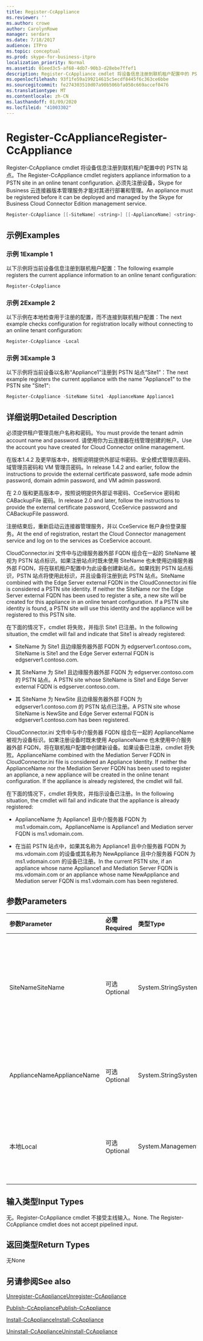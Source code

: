 ```yaml
---
title: Register-CcAppliance
ms.reviewer: ''
ms.author: crowe
author: CarolynRowe
manager: serdars
ms.date: 7/18/2017
audience: ITPro
ms.topic: conceptual
ms.prod: skype-for-business-itpro
localization_priority: Normal
ms.assetid: 01eed3c5-af68-4db7-90b3-d28ebe7ffef1
description: Register-CcAppliance cmdlet 将设备信息注册到联机租户配置中的 PSTN 站点。 必须先注册设备，Skype for Business 云连接器版本管理服务才能对其进行部署和管理。
ms.openlocfilehash: 93f1fe59a199214615c5ecdf8445f6c363ce6bbe
ms.sourcegitcommit: fe274303510d07a90b506bfa050c669accef0476
ms.translationtype: MT
ms.contentlocale: zh-CN
ms.lasthandoff: 01/09/2020
ms.locfileid: "41003302"
---
```

# <a name="register-ccappliance"></a><span data-ttu-id="a171b-104">Register-CcAppliance</span><span class="sxs-lookup"><span data-stu-id="a171b-104">Register-CcAppliance</span></span>
 
<span data-ttu-id="a171b-105">Register-CcAppliance cmdlet 将设备信息注册到联机租户配置中的 PSTN 站点。</span><span class="sxs-lookup"><span data-stu-id="a171b-105">The Register-CcAppliance cmdlet registers appliance information to a PSTN site in an online tenant configuration.</span></span> <span data-ttu-id="a171b-106">必须先注册设备，Skype for Business 云连接器版本管理服务才能对其进行部署和管理。</span><span class="sxs-lookup"><span data-stu-id="a171b-106">An appliance must be registered before it can be deployed and managed by the Skype for Business Cloud Connector Edition management service.</span></span>
  
```powershell
Register-CcAppliance [[-SiteName] <string>] [[-ApplianceName] <string>] [-Local]
```

## <a name="examples"></a><span data-ttu-id="a171b-107">示例</span><span class="sxs-lookup"><span data-stu-id="a171b-107">Examples</span></span>
<span data-ttu-id="a171b-108"><a name="Examples"> </a></span><span class="sxs-lookup"><span data-stu-id="a171b-108"></span></span>

### <a name="example-1"></a><span data-ttu-id="a171b-109">示例 1</span><span class="sxs-lookup"><span data-stu-id="a171b-109">Example 1</span></span>

<span data-ttu-id="a171b-110">以下示例将当前设备信息注册到联机租户配置：</span><span class="sxs-lookup"><span data-stu-id="a171b-110">The following example registers the current appliance information to an online tenant configuration:</span></span>
  
```powershell
Register-CcAppliance
```

### <a name="example-2"></a><span data-ttu-id="a171b-111">示例 2</span><span class="sxs-lookup"><span data-stu-id="a171b-111">Example 2</span></span>

<span data-ttu-id="a171b-112">以下示例在本地检查用于注册的配置，而不连接到联机租户配置：</span><span class="sxs-lookup"><span data-stu-id="a171b-112">The next example checks configuration for registration locally without connecting to an online tenant configuration:</span></span>
  
```powershell
Register-CcAppliance -Local
```

### <a name="example-3"></a><span data-ttu-id="a171b-113">示例 3</span><span class="sxs-lookup"><span data-stu-id="a171b-113">Example 3</span></span>

<span data-ttu-id="a171b-114">以下示例将当前设备以名称“Appliance1”注册到 PSTN 站点“Site1”：</span><span class="sxs-lookup"><span data-stu-id="a171b-114">The next example registers the current appliance with the name "Appliance1" to the PSTN site "Site1":</span></span>
  
```powershell
Register-CcAppliance -SiteName Site1 -ApplianceName Appliance1
```

## <a name="detailed-description"></a><span data-ttu-id="a171b-115">详细说明</span><span class="sxs-lookup"><span data-stu-id="a171b-115">Detailed Description</span></span>
<span data-ttu-id="a171b-116"><a name="DetailedDescription"> </a></span><span class="sxs-lookup"><span data-stu-id="a171b-116"></span></span>

<span data-ttu-id="a171b-117">必须提供租户管理员帐户名称和密码。</span><span class="sxs-lookup"><span data-stu-id="a171b-117">You must provide the tenant admin account name and password.</span></span> <span data-ttu-id="a171b-118">请使用你为云连接器在线管理创建的帐户。</span><span class="sxs-lookup"><span data-stu-id="a171b-118">Use the account you have created for Cloud Connector online management.</span></span> 
  
<span data-ttu-id="a171b-119">在版本1.4.2 及更早版本中，按照说明提供外部证书密码、安全模式管理员密码、域管理员密码和 VM 管理员密码。</span><span class="sxs-lookup"><span data-stu-id="a171b-119">In release 1.4.2 and earlier, follow the instructions to provide the external certificate password, safe mode admin password, domain admin password, and VM admin password.</span></span> 
  
<span data-ttu-id="a171b-120">在 2.0 版和更高版本中，按照说明提供外部证书密码、CceService 密码和 CABackupFile 密码。</span><span class="sxs-lookup"><span data-stu-id="a171b-120">In release 2.0 and later, follow the instructions to provide the external certificate password, CceService password and CABackupFile password.</span></span>
  
<span data-ttu-id="a171b-121">注册结束后，重新启动云连接器管理服务，并以 CceService 帐户身份登录服务。</span><span class="sxs-lookup"><span data-stu-id="a171b-121">At the end of registration, restart the Cloud Connector management service and log on to the services as CceService account.</span></span>
  
<span data-ttu-id="a171b-p104">CloudConnector.ini 文件中与边缘服务器外部 FQDN 组合在一起的 SiteName 被视为 PSTN 站点标识。如果注册站点时既未使用 SiteName 也未使用边缘服务器外部 FQDN，将在联机租户配置中为此设备创建新站点。如果找到 PSTN 站点标识，PSTN 站点将使用此标识，并且设备将注册到此 PSTN 站点。</span><span class="sxs-lookup"><span data-stu-id="a171b-p104">SiteName combined with the Edge Server external FQDN in the CloudConnector.ini file is considered a PSTN site identity. If neither the SiteName nor the Edge Server external FQDN has been used to register a site, a new site will be created for this appliance in an online tenant configuration. If a PSTN site identity is found, a PSTN site will use this identity and the appliance will be registered to this PSTN site.</span></span> 
  
<span data-ttu-id="a171b-125">在下面的情况下，cmdlet 将失败，并指示 Site1 已注册。</span><span class="sxs-lookup"><span data-stu-id="a171b-125">In the following situation, the cmdlet will fail and indicate that Site1 is already registered:</span></span> 
  
- <span data-ttu-id="a171b-126">SiteName 为 Site1 且边缘服务器外部 FQDN 为 edgserver1.contoso.com。</span><span class="sxs-lookup"><span data-stu-id="a171b-126">SiteName is Site1 and the Edge Server external FQDN is edgserver1.contoso.com.</span></span> 
    
- <span data-ttu-id="a171b-127">其 SiteName 为 Site1 且边缘服务器外部 FQDN 为 edgserver.contoso.com 的 PSTN 站点。</span><span class="sxs-lookup"><span data-stu-id="a171b-127">A PSTN site whose SiteName is Site1 and Edge Server external FQDN is edgserver.contoso.com.</span></span>
    
- <span data-ttu-id="a171b-128">其 SiteName 为 NewSite 且边缘服务器外部 FQDN 为 edgserver1.contoso.com 的 PSTN 站点已注册。</span><span class="sxs-lookup"><span data-stu-id="a171b-128">A PSTN site whose SiteName is NewSite and Edge Server external FQDN is edgserver1.contoso.com has been registered.</span></span> 
    
<span data-ttu-id="a171b-p105">CloudConnector.ini 文件中与中介服务器 FQDN 组合在一起的 ApplianceName 被视为设备标识。如果注册设备时既未使用 ApplianceName 也未使用中介服务器外部 FQDN，将在联机租户配置中创建新设备。如果设备已注册，cmdlet 将失败。</span><span class="sxs-lookup"><span data-stu-id="a171b-p105">ApplianceName combined with the Mediation Server FQDN in CloudConnector.ini file is considered an Appliance Identity. If neither the ApplianceName nor the Mediation Server FQDN has been used to register an appliance, a new appliance will be created in the online tenant configuration. If the appliance is already registered, the cmdlet will fail.</span></span>
  
<span data-ttu-id="a171b-132">在下面的情况下，cmdlet 将失败，并指示设备已注册。</span><span class="sxs-lookup"><span data-stu-id="a171b-132">In the following situation, the cmdlet will fail and indicate that the appliance is already registered:</span></span> 
  
- <span data-ttu-id="a171b-133">ApplianceName 为 Appliance1 且中介服务器 FQDN 为 ms1.vdomain.com。</span><span class="sxs-lookup"><span data-stu-id="a171b-133">ApplianceName is Appliance1 and Mediation server FQDN is ms1.vdomain.com.</span></span>
    
- <span data-ttu-id="a171b-134">在当前 PSTN 站点中，如果其名称为 Appliance1 且中介服务器 FQDN 为 ms.vdomain.com 的设备或其名称为 NewAppliance 且中介服务器 FQDN 为 ms1.vdomain.com 的设备已注册。</span><span class="sxs-lookup"><span data-stu-id="a171b-134">In the current PSTN site, if an appliance whose name Appliance1 and Mediation Server FQDN is ms.vdomain.com or an appliance whose name NewAppliance and Mediation server FQDN is ms1.vdomain.com has been registered.</span></span>
    
## <a name="parameters"></a><span data-ttu-id="a171b-135">参数</span><span class="sxs-lookup"><span data-stu-id="a171b-135">Parameters</span></span>
<span data-ttu-id="a171b-136"><a name="DetailedDescription"> </a></span><span class="sxs-lookup"><span data-stu-id="a171b-136"></span></span>

|<span data-ttu-id="a171b-137">**参数**</span><span class="sxs-lookup"><span data-stu-id="a171b-137">**Parameter**</span></span>|<span data-ttu-id="a171b-138">**必需**</span><span class="sxs-lookup"><span data-stu-id="a171b-138">**Required**</span></span>|<span data-ttu-id="a171b-139">**类型**</span><span class="sxs-lookup"><span data-stu-id="a171b-139">**Type**</span></span>|<span data-ttu-id="a171b-140">**说明**</span><span class="sxs-lookup"><span data-stu-id="a171b-140">**Description**</span></span>|
|:-----|:-----|:-----|:-----|
|<span data-ttu-id="a171b-141">SiteName</span><span class="sxs-lookup"><span data-stu-id="a171b-141">SiteName</span></span>  <br/> |<span data-ttu-id="a171b-142">可选</span><span class="sxs-lookup"><span data-stu-id="a171b-142">Optional</span></span>  <br/> |<span data-ttu-id="a171b-143">System.String</span><span class="sxs-lookup"><span data-stu-id="a171b-143">System.String</span></span>  <br/> |<span data-ttu-id="a171b-p106">向其注册设备的 PSTN 站点名称。默认值是 CloudConnector.ini 文件中的 SiteName 值。</span><span class="sxs-lookup"><span data-stu-id="a171b-p106">PSTN site name to which the appliance is registered. Default value is SiteName value in the CloudConnector.ini file.</span></span>  <br/> |
|<span data-ttu-id="a171b-146">ApplianceName</span><span class="sxs-lookup"><span data-stu-id="a171b-146">ApplianceName</span></span>  <br/> |<span data-ttu-id="a171b-147">可选</span><span class="sxs-lookup"><span data-stu-id="a171b-147">Optional</span></span>  <br/> |<span data-ttu-id="a171b-148">System.String</span><span class="sxs-lookup"><span data-stu-id="a171b-148">System.String</span></span>  <br/> |<span data-ttu-id="a171b-p107">当前设备的名称。默认值是主机服务器的计算机名称。</span><span class="sxs-lookup"><span data-stu-id="a171b-p107">Name of the current appliance. Default value is the computer name of the host server.</span></span>  <br/> |
|<span data-ttu-id="a171b-151">本地</span><span class="sxs-lookup"><span data-stu-id="a171b-151">Local</span></span>  <br/> |<span data-ttu-id="a171b-152">可选</span><span class="sxs-lookup"><span data-stu-id="a171b-152">Optional</span></span>  <br/> |<span data-ttu-id="a171b-153">System.Management.Automation.SwitchParameter</span><span class="sxs-lookup"><span data-stu-id="a171b-153">System.Management.Automation.SwitchParameter</span></span>  <br/> |<span data-ttu-id="a171b-154">在本地检查用于注册的配置，而不连接到联机租户配置。</span><span class="sxs-lookup"><span data-stu-id="a171b-154">Check configurations for registration locally without connecting to online tenant configuration.</span></span>  <br/> |
   
## <a name="input-types"></a><span data-ttu-id="a171b-155">输入类型</span><span class="sxs-lookup"><span data-stu-id="a171b-155">Input Types</span></span>
<span data-ttu-id="a171b-156"><a name="InputTypes"> </a></span><span class="sxs-lookup"><span data-stu-id="a171b-156"></span></span>

<span data-ttu-id="a171b-p108">无。Register-CcAppliance cmdlet 不接受主线输入。</span><span class="sxs-lookup"><span data-stu-id="a171b-p108">None. The Register-CcAppliance cmdlet does not accept pipelined input.</span></span>
  
## <a name="return-types"></a><span data-ttu-id="a171b-159">返回类型</span><span class="sxs-lookup"><span data-stu-id="a171b-159">Return Types</span></span>
<span data-ttu-id="a171b-160"><a name="ReturnTypes"> </a></span><span class="sxs-lookup"><span data-stu-id="a171b-160"></span></span>

<span data-ttu-id="a171b-161">无</span><span class="sxs-lookup"><span data-stu-id="a171b-161">None</span></span>
  
## <a name="see-also"></a><span data-ttu-id="a171b-162">另请参阅</span><span class="sxs-lookup"><span data-stu-id="a171b-162">See also</span></span>
<span data-ttu-id="a171b-163"><a name="ReturnTypes"> </a></span><span class="sxs-lookup"><span data-stu-id="a171b-163"></span></span>

[<span data-ttu-id="a171b-164">Unregister-CcAppliance</span><span class="sxs-lookup"><span data-stu-id="a171b-164">Unregister-CcAppliance</span></span>](unregister-ccappliance.md)
  
[<span data-ttu-id="a171b-165">Publish-CcAppliance</span><span class="sxs-lookup"><span data-stu-id="a171b-165">Publish-CcAppliance</span></span>](publish-ccappliance.md)
  
[<span data-ttu-id="a171b-166">Install-CcAppliance</span><span class="sxs-lookup"><span data-stu-id="a171b-166">Install-CcAppliance</span></span>](install-ccappliance.md)
  
[<span data-ttu-id="a171b-167">Uninstall-CcAppliance</span><span class="sxs-lookup"><span data-stu-id="a171b-167">Uninstall-CcAppliance</span></span>](uninstall-ccappliance.md)
  

